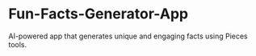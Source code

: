 # Fun-Facts-Generator-App
AI-powered app that generates unique and engaging facts using Pieces tools.
